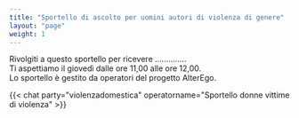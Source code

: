 ```yaml
---
title: "Sportello di ascolto per uomini autori di violenza di genere"
layout: "page"
weight: 1
---
```


Rivolgiti a questo sportello per ricevere ..............  
Ti aspettiamo il giovedì dalle ore 11,00 alle ore 12,00.  
Lo sportello è gestito da operatori del progetto AlterEgo.  

{{< chat party="violenzadomestica" operatorname="Sportello donne vittime di violenza" >}}
